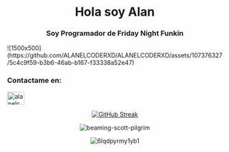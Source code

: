 <h1 align="center">Hola soy Alan</h1>
<h3 align="center">Soy Programador de Friday Night Funkin</h3>
</a>
![1500x500](https://github.com/ALANELCODERXD/ALANELCODERXD/assets/107376327/5c4c9f59-b3b6-46ab-b167-f33338a52e47)
</a>
<h3 align="left">Contactame en:</h3>
<p align="left">
<a href="https://twitter.com/alanelcoderwe_l" target="blank"><img align="center" src="https://raw.githubusercontent.com/rahuldkjain/github-profile-readme-generator/master/src/images/icons/Social/twitter.svg" alt="alanelcoderwe_l" height="30" width="40" /></a>

<div align="center">
<a href="https://git.io/streak-stats"><img src="https://github-readme-streak-stats.herokuapp.com?user=ALANELCODERXD&theme=dark&hide_border=true&border_radius=4.6&locale=es&exclude_days=Sun%2CMon%2CTue%2CWed%2CThu%2CFri%2CSat&card_width=460" alt="GitHub Streak" /></a>
</a>

![beaming-scott-pilgrim](https://github.com/ALANELCODERXD/ALANELCODERXD/assets/107376327/0eb0410b-26e6-483f-b914-3dee30852d26)
  </a>

  </a>

![6lqdpyrmy1yb1](https://github.com/ALANELCODERXD/ALANELCODERXD/assets/107376327/b6d5670d-08b9-4f1d-8e8a-79763cf0bcde)
</a>
</div>
</br>
</br>

